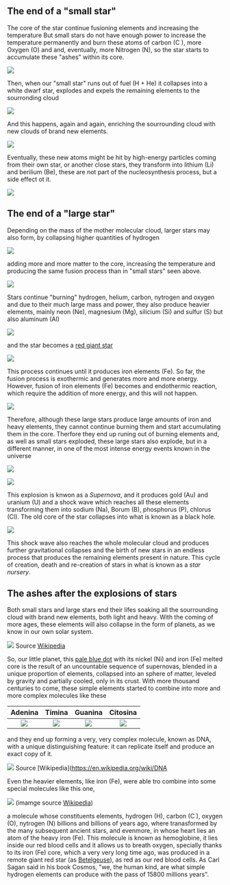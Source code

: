 ## The end of a "small star"

The core of the star continue fusioning elements and increasing the temperature
But small stars do not have enough power to increase the temperature permanently and burn these atoms of carbon (C ), more Oxygen (O) and and, eventually, more Nitrogen (N), so the star starts to accumulate these "ashes" within its core.


![](Pics/BabyStar4.jpg)

Then, when our "small star" runs out of fuel (H + He) it collapses into a white dwarf star, explodes and expels the remaining elements to the sourronding cloud

![](Pics/SN1.jpg)

And this happens, again and again, enriching the sourrounding cloud with new clouds of brand new elements.

![](Pics/SN2.jpg)

Eventually, these new atoms might be hit by high-energy particles coming from their own star, or another close stars, they transform into lithium (Li) and berilium (Be), these are not part of the nucleosynthesis process, but a side effect ot it.

![](Pics/Periodic4.jpg)



## The end of a "large star"

Depending on the mass of the mother molecular cloud, larger stars may also form, by collapsing higher 	quantities of hydrogen

![](Pics/SN3.jpg)

adding more and more matter to the core, increasing the temperature and producing the same fusion process than in "small stars" seen above.


![](Pics/GiantStar2.jpg)	

Stars continue "burning" hydrogen, helium, carbon, nytrogen and oxygen and due to their much large mass and power, they also produce heavier elements, mainly neon (Ne),  magnesium (Mg), silicium (Si) and sulfur (S) but also aluminum (Al) 

![](Pics/Periodic5.jpg)

and the star becomes a [red giant star](https://en.wikipedia.org/wiki/Red_giant)

![](Pics/GiantStar3.jpg)




This process continues until it produces iron elements (Fe). So far, the fusion process is exothermic and generates more and more energy. However, fusion of iron elements (Fe) becomes and endothermic reaction, which require the addition of more energy, and this will not happen.


![](Pics/GiantStar4.jpg)

Therefore, although these large stars produce large amounts of iron and heavy elements, they cannot continue burning them and start accumulating them in the core. Therfore they end up runing out of burning elements and, as well as small stars  exploded, these large stars also explode, but in a different manner, in one of the most intense energy events known in the universe


![](Pics/MolecularCloud4_s.jpg)

![](Pics/SN4.jpg)


This explosion is knwon as a *Supernova*, and it produces gold (Au) and uranium (U) and a shock wave which reaches all these elements transforming them into sodium (Na), Borum (B), phosphorus (P), chlorus (Cl). The old core of the star collapses into what is known as a black hole.

![](Pics/Periodic6.jpg)

This shock wave also reaches the whole molecular cloud and produces further gravitational collapses and the birth of new stars in an endless process that produces the remaining elements present in nature. This cycle of creation, death and re-creation of stars in what is known as a *star nursery*.


## The ashes after the explosions of stars

Both small stars and large stars end their lifes soaking all the sourrounding cloud with brand new elements, both light and heavy. With the coming of more ages, these elements will also collapse in the form of planets, as we know in our own solar system.

![](Pics/earth-crust.jpg)
Source [Wikipedia](https://en.wikipedia.org/wiki/Internal_structure_of_Earth#Core) 

So, our little planet, this [pale blue dot](https://en.wikipedia.org/wiki/Pale_Blue_Dot) with its nickel (Ni) and iron (Fe) melted core is the result of an uncountable sequence of supernovas, blended in a unique proportion of elements, collapsed into an sphere of matter, leveled by gravity and partially cooled, only in its crust. With more thousand centuries to come, these simple elements started to combine into more and more complex molecules like these

|Adenina| Timina | Guanina  | Citosina |
| :----: | :----: | :----: | :----: |
|![](Pics/Adenina.png) |![](Pics/Citosina.png) |![](Pics/Guanina.png) |![](Pics/Citosina.png) |


and they end up forming a very, very complex molecule, known as DNA, with a unique distinguishing feature: it can replicate itself and produce an exact copy of it.

![](Pics/DNA.png)
Source [Wikipedia](https://en.wikipedia.org/wiki/DNA

Even the heavier elements, like iron (Fe), were able tro combine into some special molecules like this one,

![](Pics/hemoglobine.jpg)
(imamge source [Wikipedia](https://en.wikipedia.org/wiki/Hemoglobin))

a molecule whose constituents elements, hydrogen (H), carbon (C ), oxygen (O), nytrogen (N) billions and billions of years ago, where tranasformed by the many subsequent ancient stars, and evenmore, in whose heart lies an atom of the heavy iron (Fe). This molecule is known as hemoglobine, it lies inside our red blood cells and it allows us to breath oxygen, specially thanks to its iron (Fe) core, which a very very long time ago, was produced in a remote giant red star (as [Betelgeuse](Betelgeuse_Star.md)), as red as our red blood cells.	As Carl Sagan said in his book Cosmos, "we, the human kind,  are what simple hydrogen elements can produce with the pass of 15800 millions years".

